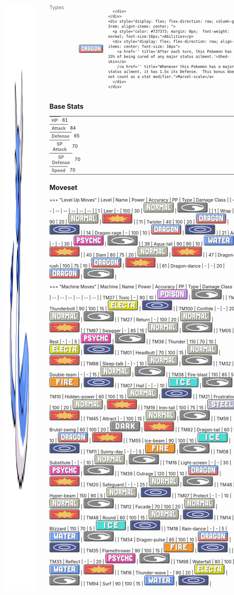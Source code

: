 <div style="display: flex; flex-direction: row; column-gap: 3rem; align-content: center;">
  <img src="../../img/pokemon/dragonair.png" width="100"/>

  <div>
    <div style="display: flex; flex-direction: row; column-gap: 3rem; alignt-items: center; margin-bottom: 0.5rem;">
      <p style="color: #737373; margin: 0px; font-size: 16px; font-weight: normal;">Types</p>
      <div style="display: flex; flex-direction: row; align-items: center; column-gap: 1rem">
        <img src='../../img/types/dragon.png' style='width: 77px; height: 26px;'/>
        
      </div>
    </div>
    <div style="display: flex; flex-direction: row; column-gap: 3rem; alignt-items: center; ">
      <p style="color: #737373; margin: 0px;  font-weight: normal; font-size:16px;">Abilities</p>
      <div style="display: flex; flex-direction: row; align-items: center; font-size: 16px">
        <a href='' title='After each turn, this Pokemon has a 33% of being cured of any major status ailment.'>Shed-skin</a>
        /<a href='' title="Whenever this Pokemon has a major status ailment, it has 1.5x its Defense.  This bonus does not count as a stat modifier.">Marvel-scale</a>
      </div>
    </div>
  </div>
</div>

## Base Stats
<table style="width: 100%">
  <tbody style="width: 100%;">
    <tr style="display: flex; align-items: center;">
      <th style="color: #737373;" >HP</th>
      <td style="border-top: none; width: 70px">61</td>
      <td style="width: 100%; min-width: 450px; border-top: none;">
        <div style="width: 23%;" class="ranking-bar rank-3">
        </div>
      </td>
    </tr>
    <tr style="display: flex; align-items: center;">
      <th style="color: #737373;">Attack</th>
      <td style="border-top: none; width: 70px">84</td>
      <td style="width: 100%; min-width: 450px; border-top: none;">
        <div style="width: 32%;" class="ranking-bar rank-4">
        </div>
      </td>
    </tr>
    <tr style="display: flex; align-items: center;">
      <th style="color: #737373;">Defense</th>
      <td style="border-top: none; width: 70px">65</td>
      <td style="width: 100%; min-width: 450px; border-top: none;">
        <div style="width: 25%;" class="ranking-bar rank-3">
        </div>
      </td>
    </tr>
    <tr style="display: flex; align-items: center;">
      <th style="color: #737373;">SP Attack</th>
      <td style="border-top: none; width: 70px">70</td>
      <td style="width: 100%; min-width: 450px; border-top: none;">
        <div style="width: 27%;" class="ranking-bar rank-3">
        </div>
      </td>
    </tr>
    <tr style="display: flex; align-items: center;">
      <th style="color: #737373;">SP Defense</th>
      <td style="border-top: none; width: 70px">70</td>
      <td style="width: 100%; min-width: 450px; border-top: none;">
        <div style="width: 27%;" class="ranking-bar rank-3">
        </div>
      </td>
    </tr>
    <tr style="display: flex; align-items: center;">
      <th style="color: #737373;">Speed</th>
      <td style="border-top: none; width: 70px">70</td>
      <td style="width: 100%; min-width: 450px; border-top: none;">
        <div style="width: 27%;" class="ranking-bar rank-3">
        </div>
      </td>
    </tr>
  </tbody>
</table>





## Moveset

=== "Level Up Moves"
    | Level | Name | Power | Accuracy | PP | Type | Damage Class |
        | -- | -- | -- | -- | -- | -- | -- |
        	| 1 | Leer | - | 100 | 30 | ![normal](../img/types/normal.png) | ![status](../img/types/status.png) |
	| 1 | Wrap | 15 | 90 | 20 | ![normal](../img/types/normal.png) | ![physical](../img/types/physical.png) |
	| 11 | Twister | 40 | 100 | 20 | ![dragon](../img/types/dragon.png) | ![special](../img/types/special.png) |
	| 14 | Dragon-rage | - | 100 | 10 | ![dragon](../img/types/dragon.png) | ![special](../img/types/special.png) |
	| 21 | Agility | - | - | 30 | ![psychic](../img/types/psychic.png) | ![status](../img/types/status.png) |
	| 39 | Aqua-tail | 90 | 90 | 10 | ![water](../img/types/water.png) | ![physical](../img/types/physical.png) |
	| 40 | Slam | 80 | 75 | 20 | ![normal](../img/types/normal.png) | ![physical](../img/types/physical.png) |
	| 47 | Dragon-rush | 100 | 75 | 10 | ![dragon](../img/types/dragon.png) | ![physical](../img/types/physical.png) |
	| 61 | Dragon-dance | - | - | 20 | ![dragon](../img/types/dragon.png) | ![status](../img/types/status.png) |

        

=== "Machine Moves"
    | Machine | Name | Power | Accuracy | PP | Type | Damage Class |
        | -- | -- | -- | -- | -- | -- | -- |
        	| TM27 | Toxic | - | 90 | 10 | ![poison](../img/types/poison.png) | ![status](../img/types/status.png) |
	| TM36 | Thunderbolt | 90 | 100 | 15 | ![electric](../img/types/electric.png) | ![special](../img/types/special.png) |
	| TM100 | Confide | - | - | 20 | ![normal](../img/types/normal.png) | ![status](../img/types/status.png) |
	| TM27 | Return | - | 100 | 20 | ![normal](../img/types/normal.png) | ![physical](../img/types/physical.png) |
	| TM87 | Swagger | - | 85 | 15 | ![normal](../img/types/normal.png) | ![status](../img/types/status.png) |
	| TM05 | Rest | - | - | 5 | ![psychic](../img/types/psychic.png) | ![status](../img/types/status.png) |
	| TM38 | Thunder | 110 | 70 | 10 | ![electric](../img/types/electric.png) | ![special](../img/types/special.png) |
	| TM01 | Headbutt | 70 | 100 | 15 | ![normal](../img/types/normal.png) | ![physical](../img/types/physical.png) |
	| TM88 | Sleep-talk | - | - | 10 | ![normal](../img/types/normal.png) | ![status](../img/types/status.png) |
	| TM32 | Double-team | - | - | 15 | ![normal](../img/types/normal.png) | ![status](../img/types/status.png) |
	| TM38 | Fire-blast | 110 | 85 | 5 | ![fire](../img/types/fire.png) | ![special](../img/types/special.png) |
	| TM07 | Hail | - | - | 10 | ![ice](../img/types/ice.png) | ![status](../img/types/status.png) |
	| TM10 | Hidden-power | 60 | 100 | 15 | ![normal](../img/types/normal.png) | ![special](../img/types/special.png) |
	| TM21 | Frustration | - | 100 | 20 | ![normal](../img/types/normal.png) | ![physical](../img/types/physical.png) |
	| TM19 | Iron-tail | 100 | 75 | 15 | ![steel](../img/types/steel.png) | ![physical](../img/types/physical.png) |
	| TM45 | Attract | - | 100 | 15 | ![normal](../img/types/normal.png) | ![status](../img/types/status.png) |
	| TM59 | Brutal-swing | 60 | 100 | 20 | ![dark](../img/types/dark.png) | ![physical](../img/types/physical.png) |
	| TM82 | Dragon-tail | 60 | 90 | 10 | ![dragon](../img/types/dragon.png) | ![physical](../img/types/physical.png) |
	| TM55 | Ice-beam | 90 | 100 | 10 | ![ice](../img/types/ice.png) | ![special](../img/types/special.png) |
	| TM11 | Sunny-day | - | - | 5 | ![fire](../img/types/fire.png) | ![status](../img/types/status.png) |
	| TM08 | Substitute | - | - | 10 | ![normal](../img/types/normal.png) | ![status](../img/types/status.png) |
	| TM16 | Light-screen | - | - | 30 | ![psychic](../img/types/psychic.png) | ![status](../img/types/status.png) |
	| TM39 | Outrage | 120 | 100 | 10 | ![dragon](../img/types/dragon.png) | ![physical](../img/types/physical.png) |
	| TM20 | Safeguard | - | - | 25 | ![normal](../img/types/normal.png) | ![status](../img/types/status.png) |
	| TM48 | Hyper-beam | 150 | 90 | 5 | ![normal](../img/types/normal.png) | ![special](../img/types/special.png) |
	| TM07 | Protect | - | - | 10 | ![normal](../img/types/normal.png) | ![status](../img/types/status.png) |
	| TM12 | Facade | 70 | 100 | 20 | ![normal](../img/types/normal.png) | ![physical](../img/types/physical.png) |
	| TM48 | Round | 60 | 100 | 15 | ![normal](../img/types/normal.png) | ![special](../img/types/special.png) |
	| TM14 | Blizzard | 110 | 70 | 5 | ![ice](../img/types/ice.png) | ![special](../img/types/special.png) |
	| TM18 | Rain-dance | - | - | 5 | ![water](../img/types/water.png) | ![status](../img/types/status.png) |
	| TM34 | Dragon-pulse | 85 | 100 | 10 | ![dragon](../img/types/dragon.png) | ![special](../img/types/special.png) |
	| TM35 | Flamethrower | 90 | 100 | 15 | ![fire](../img/types/fire.png) | ![special](../img/types/special.png) |
	| TM33 | Reflect | - | - | 20 | ![psychic](../img/types/psychic.png) | ![status](../img/types/status.png) |
	| TM98 | Waterfall | 80 | 100 | 15 | ![water](../img/types/water.png) | ![physical](../img/types/physical.png) |
	| TM16 | Thunder-wave | - | 90 | 20 | ![electric](../img/types/electric.png) | ![status](../img/types/status.png) |
	| TM94 | Surf | 90 | 100 | 15 | ![water](../img/types/water.png) | ![special](../img/types/special.png) |

        
